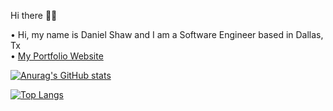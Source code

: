 <!--
**danimalcrackrz/danimalcrackrz** is a ✨ _special_ ✨ repository because its `README.md` (this file) appears on your GitHub profile.

Here are some ideas to get you started:

- 🔭 I’m currently working on ...
- 🌱 I’m currently learning ...
- 👯 I’m looking to collaborate on ...
- 🤔 I’m looking for help with ...
- 💬 Ask me about ...
- 📫 How to reach me: ...
- 😄 Pronouns: ...
- ⚡ Fun fact: ...
-->
Hi there 👋🏽

• Hi, my name is Daniel Shaw and I am a Software Engineer based in Dallas, Tx  
• [My Portfolio Website](https://dandoesdev.com)



[![Anurag's GitHub stats](https://github-readme-stats.vercel.app/api?username=danimalcrackrz&include_all_commits=true&count_private=true&prs=50&show_icons=true&issues=20&theme=midnight-purple&rank_icon=github&hide=stars,contribs)](https://vercel.com/danimalcrackerzz/github-readme-stats/BcfNzfHmsSsBuSzBLKi1mzzufGKa)

[![Top Langs](https://github-readme-stats.vercel.app/api/top-langs/?username=anuraghazra&layout=donut&theme=midnight-purple&size_weight=0.5&langs_count=4&count_weight=0.5&hide=glsl)](https://github.com/anuraghazra/github-readme-stats)

